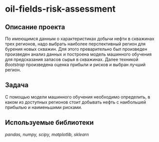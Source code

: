 # oil-fields-risk-assessment

## Описание проекта

По имеющимся данным о характеристиках добычи нефти в скважинах трех регионов, надо выбрать наиболее перспективный регион для бурения новых скважин.
Для этого преварительно был произведен произведен анализ данных и построена модель машинного обучения для предсказания запасов сырья в скважинах.
Далее техникой *Bootstrap* произведена оценка прибыли и рисков и выбран лучший регион.

## Задача

С помощью модели машинного обучения необходимо определить, в каком из доступных регионов стоит добывать нефть с наибольшей прибылью и наименьшими рисками.

## Используемые библиотеки

*pandas, numpy, scipy, matplotlib, sklearn*
